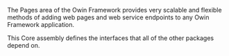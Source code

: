 The Pages area of the Owin Framework provides very scalable and flexible
methods of adding web pages and web service endpoints to any Owin Framework
application.

This Core assembly defines the interfaces that all of the other packages depend
on.
